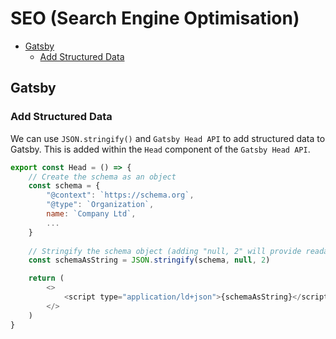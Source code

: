 # SEO (Search Engine Optimisation)

+ [Gatsby](#gatsby)
	+ [Add Structured Data](#add-structured-data)

## Gatsby

### Add Structured Data
We can use `JSON.stringify()` and `Gatsby Head API` to add structured data to Gatsby. This is added within the `Head` component of the `Gatsby Head API`.

```javascript
export const Head = () => {
	// Create the schema as an object
	const schema = {
		"@context": `https://schema.org`,
		"@type": `Organization`,
		name: `Company Ltd`,
		...
	}
	
	// Stringify the schema object (adding "null, 2" will provide readable JSON)
	const schemaAsString = JSON.stringify(schema, null, 2)

	return (
		<>
			<script type="application/ld+json">{schemaAsString}</script>
		</>
	)
}
```
